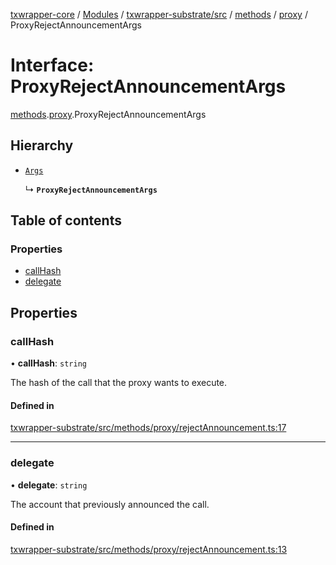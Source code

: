 [txwrapper-core](../README.md) / [Modules](../modules.md) / [txwrapper-substrate/src](../modules/txwrapper_substrate_src.md) / [methods](../modules/txwrapper_substrate_src.methods.md) / [proxy](../modules/txwrapper_substrate_src.methods.proxy.md) / ProxyRejectAnnouncementArgs

# Interface: ProxyRejectAnnouncementArgs

[methods](../modules/txwrapper_substrate_src.methods.md).[proxy](../modules/txwrapper_substrate_src.methods.proxy.md).ProxyRejectAnnouncementArgs

## Hierarchy

- [`Args`](../modules/txwrapper_core_src.md#args)

  ↳ **`ProxyRejectAnnouncementArgs`**

## Table of contents

### Properties

- [callHash](txwrapper_substrate_src.methods.proxy.ProxyRejectAnnouncementArgs.md#callhash)
- [delegate](txwrapper_substrate_src.methods.proxy.ProxyRejectAnnouncementArgs.md#delegate)

## Properties

### callHash

• **callHash**: `string`

The hash of the call that the proxy wants to execute.

#### Defined in

[txwrapper-substrate/src/methods/proxy/rejectAnnouncement.ts:17](https://github.com/paritytech/txwrapper-core/blob/d3e4018/packages/txwrapper-substrate/src/methods/proxy/rejectAnnouncement.ts#L17)

___

### delegate

• **delegate**: `string`

The account that previously announced the call.

#### Defined in

[txwrapper-substrate/src/methods/proxy/rejectAnnouncement.ts:13](https://github.com/paritytech/txwrapper-core/blob/d3e4018/packages/txwrapper-substrate/src/methods/proxy/rejectAnnouncement.ts#L13)
